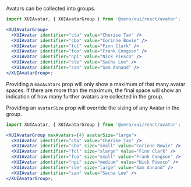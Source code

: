 Avatars can be collected into groups.

```jsx harmony
import XUIAvatar, { XUIAvatarGroup } from '@xero/xui/react/avatar';

<XUIAvatarGroup>
  <XUIAvatar identifier="cta" value="Cherise Tan" />
  <XUIAvatar identifier="cbo" value="Corinne Bowie" />
  <XUIAvatar identifier="fcl" value="Finn Clark" />
  <XUIAvatar identifier="fco" value="Frank Congson" />
  <XUIAvatar identifier="npi" value="Nick Piesco" />
  <XUIAvatar identifier="sle" value="Sacha Lee" />
  <XUIAvatar identifier="san" value="Sam Annand" />
</XUIAvatarGroup>;
```

Providing a `maxAvatars` prop will only show a maximum of that many avatar spaces. If there are more than the maximum, the final space will show an indication of how many further avatars are collected in the group.

Providing an `avatarSize` prop will override the sizing of any Avatar in the group.

```jsx harmony
import XUIAvatar, { XUIAvatarGroup } from '@xero/xui/react/avatar';

<XUIAvatarGroup maxAvatars={4} avatarSize="large">
  <XUIAvatar identifier="cta" value="Cherise Tan" />
  <XUIAvatar identifier="cbo" size="small" value="Corinne Bowie" />
  <XUIAvatar identifier="fcl" size="xlarge" value="Finn Clark" />
  <XUIAvatar identifier="fco" size="small" value="Frank Congson" />
  <XUIAvatar identifier="npi" size="medium" value="Nick Piesco" />
  <XUIAvatar identifier="sle" size="large" value="Sam Annand" />
  <XUIAvatar identifier="san" value="Sacha Lee" />
</XUIAvatarGroup>;
```

